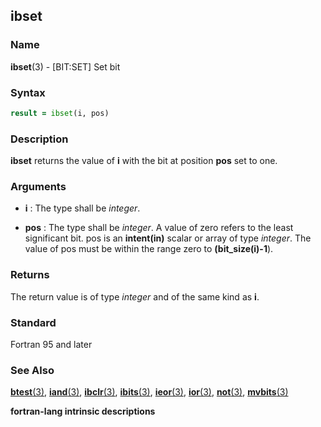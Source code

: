 ## ibset

### **Name**

**ibset**(3) - \[BIT:SET\] Set bit

### **Syntax**

```fortran
result = ibset(i, pos)
```

### **Description**

**ibset** returns the value of **i** with the bit at position **pos** set to one.

### **Arguments**

- **i**
  : The type shall be _integer_.

- **pos**
  : The type shall be _integer_. A value of zero refers to the least
  significant bit. pos is an **intent(in)** scalar or array of type
  _integer_. The value of pos must be within the range zero to
  **(bit_size(i)-1**).

### **Returns**

The return value is of type _integer_ and of the same kind as **i**.

### **Standard**

Fortran 95 and later

### **See Also**

[**btest**(3)](BTEST),
[**iand**(3)](IAND),
[**ibclr**(3)](IBCLR),
[**ibits**(3)](IBITS),
[**ieor**(3)](IEOR),
[**ior**(3)](IOR),
[**not**(3)](NOT),
[**mvbits**(3)](MVBITS)

__fortran-lang intrinsic descriptions__
